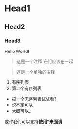 
# Head1

## Head2

### Head3

Hello World!

> 这是一个注释
> 它们应该在一起

> 这是一个单独的注释

1. 有序列表
2. 第二个有序列表


- 搞一个无序列表试试看?
- 说不定可以
- 大概可以..

或许我们可以支持**使用\*来强调**